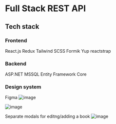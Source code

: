 # Full Stack REST API

## Tech stack

### Frontend
React.js
Redux
Tailwind
SCSS
Formik
Yup
reactstrap

### Backend
ASP.NET
MSSQL
Entity Framework Core

### Design system
Figma
![image](https://user-images.githubusercontent.com/70579640/145084733-2c969b93-bf80-4c80-b87f-9644243b9395.png)

![image](https://user-images.githubusercontent.com/70579640/145090741-1a67bfc2-c65c-4b19-be49-19a60fe15145.png)

Separate modals for editng/adding a book
 ![image](https://user-images.githubusercontent.com/70579640/145084907-1ce1ba86-466b-4dbf-bf88-147830b11cc0.png)

